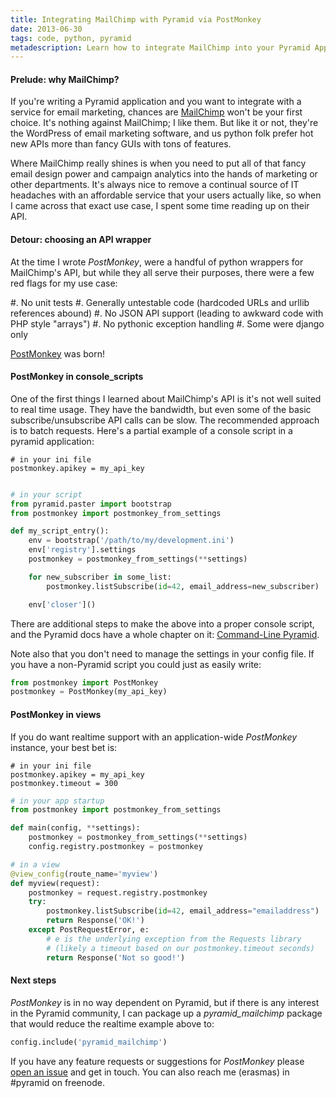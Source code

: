 ```yaml
---
title: Integrating MailChimp with Pyramid via PostMonkey
date: 2013-06-30
tags: code, python, pyramid
metadescription: Learn how to integrate MailChimp into your Pyramid Applications using the python PostMonkey library
---
```


#### Prelude: why MailChimp?

If you're writing a Pyramid application and you want to integrate with a
service for email marketing, chances are [MailChimp](http://mailchimp.com/)
won't be your first choice. It's nothing against MailChimp; I like them. But
like it or not, they're the WordPress of email marketing software, and us
python folk prefer hot new APIs more than fancy GUIs with tons of features.

Where MailChimp really shines is when you need to put all of that fancy email
design power and campaign analytics into the hands of marketing or other
departments. It's always nice to remove a continual source of IT headaches with
an affordable service that your users actually like, so when I came across that
exact use case, I spent some time reading up on their API.


#### Detour: choosing an API wrapper

At the time I wrote *PostMonkey*, were a handful of python wrappers for
MailChimp's API, but while they all serve their purposes, there were a few red
flags for my use case:

  #. No unit tests
  #. Generally untestable code (hardcoded URLs and urllib references abound)
  #. No JSON API support (leading to awkward code with PHP style "arrays")
  #. No pythonic exception handling
  #. Some were django only

[PostMonkey](https://postmonkey.readthedocs.org/en/latest/) was born!


#### PostMonkey in console_scripts

One of the first things I learned about MailChimp's API is it's not well suited
to real time usage. They have the bandwidth, but even some of the basic
subscribe/unsubscribe API calls can be slow. The recommended approach is to
batch requests. Here's a partial example of a console script in a pyramid
application:

```
# in your ini file
postmonkey.apikey = my_api_key
```


```python

# in your script
from pyramid.paster import bootstrap
from postmonkey import postmonkey_from_settings

def my_script_entry():
    env = bootstrap('/path/to/my/development.ini')
    env['registry'].settings
    postmonkey = postmonkey_from_settings(**settings)

    for new_subscriber in some_list:
        postmonkey.listSubscribe(id=42, email_address=new_subscriber)

    env['closer']()

```

There are additional steps to make the above into a proper console script, and
the Pyramid docs have a whole chapter on it:
[Command-Line Pyramid](
http://docs.pylonsproject.org/projects/pyramid/en/latest/narr/commandline.html).

Note also that you don't need to manage the settings in your config file. If you
have a non-Pyramid script you could just as easily write:

```python
from postmonkey import PostMonkey
postmonkey = PostMonkey(my_api_key)
```

#### PostMonkey in views


If you do want realtime support with an application-wide *PostMonkey* instance,
your best bet is:

```
# in your ini file
postmonkey.apikey = my_api_key
postmonkey.timeout = 300
```

```python
# in your app startup
from postmonkey import postmonkey_from_settings

def main(config, **settings):
    postmonkey = postmonkey_from_settings(**settings)
    config.registry.postmonkey = postmonkey

# in a view
@view_config(route_name='myview')
def myview(request):
    postmonkey = request.registry.postmonkey
    try:
        postmonkey.listSubscribe(id=42, email_address="emailaddress")
        return Response('OK!')
    except PostRequestError, e:
        # e is the underlying exception from the Requests library
        # (likely a timeout based on our postmonkey.timeout seconds)
        return Response('Not so good!')
```

#### Next steps

*PostMonkey* is in no way dependent on Pyramid, but if there is any interest in
the Pyramid community, I can package up a *pyramid_mailchimp* package that would
reduce the realtime example above to:

```python
config.include('pyramid_mailchimp')
```

If you have any feature requests or suggestions for *PostMonkey*
please [open an issue](https://github.com/ericrasmussen/postmonkey/issues/new)
and get in touch. You can also reach me (erasmas) in #pyramid on freenode.
